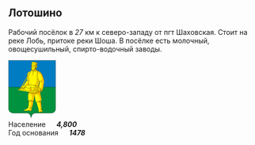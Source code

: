 <!--2022-07-26 00:58:24-->
## Лотошино
Рабочий посёлок в *27* км к северо-западу от пгт Шаховская.
Стоит на реке Лобь, притоке реки Шоша.
В посёлке есть молочный, овощесушильный, спирто-водочный заводы.

<img src="./Lotoshino.png" width="96px"><br>
Население &emsp; ***4,800*** &emsp;<br>
Год&nbsp;основания &emsp; ***1478***